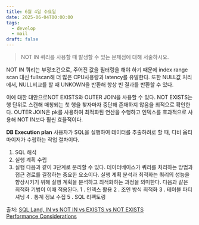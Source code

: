 ```yaml
---
title: 6월 4일 수요일
date: 2025-06-04T00:00:00
tags:
  - develop
  - mail
draft: false
---
```

>NOT IN 쿼리를 사용할 때 발생할 수 있는 문제점에 대해 서술하시오.

NOT IN 쿼리는 부정조건으로, 주어진 값을 필터링을 해야 하기 때문에 index range scan 대신 fullscan해 더 많은 CPU사용량과 latency를 유발한다. 또한 NULL값 처리에서, NULL비교를 할 때 UNKOWN을 반환해 항상 빈 결과를 반환할 수 있다. 

이에 대한 대안으로NOT EXISTS와 OUTER JOIN을 사용할 수 있다. NOT EXISTS는 행 단위로 스캔해 매칭되는 첫 행을 찾자마자 중단해 존재하지 않음을 최적으로 확인한다. OUTER JOIN은 pk를 사용하여 최적화된 연산을 수행하고 인덱스를 효과적으로 사용해 NOT IN보다 훨씬 효율적이다.


**DB Execution plan**
사용자가 SQL을 실행하여 데이터를 추출하려로 할 때, 디비 옵티마이저가 수립하는 작업 절차이다. 
1. SQL 해석
2. 실행 계획 수립
3. 실행
다음과 같이 3단계로 분리할 수 있다. 데이터베이스가 쿼리를 처리하는 방법과 접근 경로를 결정하는 중요한 요소이다. 실행 계획 분석과 최적화는 쿼리의 성능을 향상시키기 위해 실행 계획을 분석하고 최적화하는 과정을 의미한다. 다음과 같은 최적화 기법이 이때 적용된다. 
  1 . 인덱스 활용
  2 . 조인 방식 최적화
  3 . 테이블 파티셔닝
  4 . 통계 정보 수집
  5 . SQL 리팩토링



출처: [SQL Land, IN vs NOT IN vs EXISTS vs NOT EXISTS Performance Considerations
](https://sqland.wordpress.com/2022/09/22/in-vs-not-in-vs-exists-vs-not-exists-performance-considerations/)
